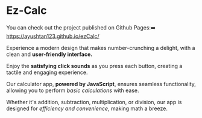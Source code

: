 # Ez-Calc
You can check out the project published on Github Pages:➡️
https://ayushtan123.github.io/ezCalc/

Experience a modern design that makes number-crunching a delight, with a clean and **user-friendly interface.**

Enjoy the **satisfying click sounds** as you press each button, creating a tactile and engaging experience.

Our calculator app, **powered by JavaScript**, ensures seamless functionality, allowing you to perform _basic calculations_ with ease.

Whether it's addition, subtraction, multiplication, or division, our app is designed for _efficiency and convenience_, making math a breeze.

